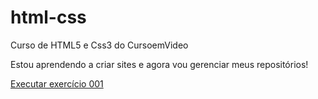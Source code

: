 # html-css
 Curso de HTML5 e Css3 do CursoemVideo

Estou aprendendo a criar sites e agora vou gerenciar meus repositórios!

<a href="https://gileadesantos.github.io/html-css/">Executar exercício 001</a>
